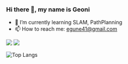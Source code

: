 ### Hi there 👋, my name is Geoni

- 🌱 I’m currently learning SLAM, PathPlanning 
- 📫 How to reach me: egune41@gmail.com 



<img src="https://img.shields.io/badge/Python-3776AB?style=for-the-badge&logo=Python&logoColor=white"> <img src="https://img.shields.io/badge/c++-00599C?style=flat-square&logo=c%2B%2B&logoColor=white"/>



![Top Langs](https://github-readme-stats.vercel.app/api/top-langs/?igeoni=anuraghazra&layout=compact)
